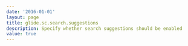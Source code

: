 ```yaml
---
date: '2016-01-01'
layout: page
title: glide.sc.search.suggestions
description: Specify whether search suggestions should be enabled
value: true
---
```

